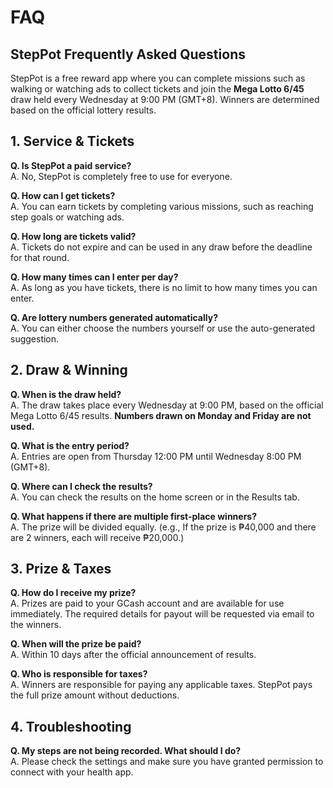 # FAQ
## StepPot Frequently Asked Questions

StepPot is a free reward app where you can complete missions such as walking or watching ads to collect tickets and join the **Mega Lotto 6/45** draw held every Wednesday at 9:00 PM (GMT+8). Winners are determined based on the official lottery results.

## 1. Service & Tickets
**Q. Is StepPot a paid service?**  
A. No, StepPot is completely free to use for everyone.

**Q. How can I get tickets?**  
A. You can earn tickets by completing various missions, such as reaching step goals or watching ads.

**Q. How long are tickets valid?**  
A. Tickets do not expire and can be used in any draw before the deadline for that round.

**Q. How many times can I enter per day?**  
A. As long as you have tickets, there is no limit to how many times you can enter.

**Q. Are lottery numbers generated automatically?**  
A. You can either choose the numbers yourself or use the auto-generated suggestion.

## 2. Draw & Winning
**Q. When is the draw held?**  
A. The draw takes place every Wednesday at 9:00 PM, based on the official Mega Lotto 6/45 results. 
**Numbers drawn on Monday and Friday are not used.**

**Q. What is the entry period?**  
A. Entries are open from Thursday 12:00 PM until Wednesday 8:00 PM (GMT+8).

**Q. Where can I check the results?**  
A. You can check the results on the home screen or in the Results tab.

**Q. What happens if there are multiple first-place winners?**  
A. The prize will be divided equally. (e.g., If the prize is ₱40,000 and there are 2 winners, each will receive ₱20,000.)

## 3. Prize & Taxes
**Q. How do I receive my prize?**  
A. Prizes are paid to your GCash account and are available for use immediately. The required details for payout will be requested via email to the winners.

**Q. When will the prize be paid?**  
A. Within 10 days after the official announcement of results.

**Q. Who is responsible for taxes?**  
A. Winners are responsible for paying any applicable taxes. StepPot pays the full prize amount without deductions.

## 4. Troubleshooting
**Q. My steps are not being recorded. What should I do?**  
A. Please check the settings and make sure you have granted permission to connect with your health app.
